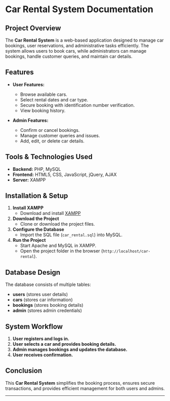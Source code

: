 # Car Rental System Documentation

## Project Overview
The **Car Rental System** is a web-based application designed to manage car bookings, user reservations, and administrative tasks efficiently. The system allows users to book cars, while administrators can manage bookings, handle customer queries, and maintain car details.

## Features
- **User Features:**
  - Browse available cars.
  - Select rental dates and car type.
  - Secure booking with identification number verification.
  - View booking history.

- **Admin Features:**
  - Confirm or cancel bookings.
  - Manage customer queries and issues.
  - Add, edit, or delete car details.

## Tools & Technologies Used
- **Backend:** PHP, MySQL
- **Frontend:** HTML5, CSS, JavaScript, jQuery, AJAX
- **Server:** XAMPP

## Installation & Setup
1. **Install XAMPP**
   - Download and install [XAMPP](https://www.apachefriends.org/)
2. **Download the Project**
   - Clone or download the project files.
3. **Configure the Database**
   - Import the SQL file (`car_rental.sql`) into MySQL.
4. **Run the Project**
   - Start Apache and MySQL in XAMPP.
   - Open the project folder in the browser (`http://localhost/car-rental`).

## Database Design
The database consists of multiple tables:
- **users** (stores user details)
- **cars** (stores car information)
- **bookings** (stores booking details)
- **admin** (stores admin credentials)

## System Workflow
1. **User registers and logs in.**
2. **User selects a car and provides booking details.**
3. **Admin manages bookings and updates the database.**
4. **User receives confirmation.**

## Conclusion
This **Car Rental System** simplifies the booking process, ensures secure transactions, and provides efficient management for both users and admins.

---

